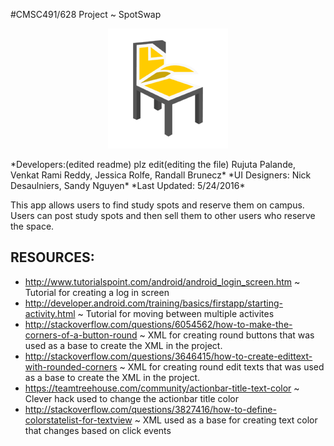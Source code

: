 #CMSC491/628 Project ~ SpotSwap     
<p align="center">
  <img src="https://github.com/rkBrunecz/CMSC491-To_Be_Determined/blob/master/app/src/main/res/mipmap-xxxhdpi/spot_swap_launcher.png" alt="SpotSwap Logo" height=192 width=192/>
</p>                                                                                   
*Developers:(edited readme)  plz edit(editing the file) Rujuta Palande, Venkat Rami Reddy, Jessica Rolfe, Randall Brunecz*           
*UI Designers: Nick Desaulniers, Sandy Nguyen*             
*Last Updated: 5/24/2016*
 
This app allows users to find study spots  and reserve them on campus. Users can post study spots and then sell them to other users who reserve the space. 
                           
RESOURCES:
--------------
- http://www.tutorialspoint.com/android/android_login_screen.htm ~ Tutorial for creating a log in screen
- http://developer.android.com/training/basics/firstapp/starting-activity.html ~ Tutorial for moving between multiple activites
- http://stackoverflow.com/questions/6054562/how-to-make-the-corners-of-a-button-round ~ XML for creating round buttons that was used as a base to create the XML in the project.
- http://stackoverflow.com/questions/3646415/how-to-create-edittext-with-rounded-corners ~ XML for creating round edit texts that was used as a base to create the XML in the project.
- https://teamtreehouse.com/community/actionbar-title-text-color ~ Clever hack used to change the actionbar title color
- http://stackoverflow.com/questions/3827416/how-to-define-colorstatelist-for-textview ~ XML used as a base for creating text color that changes based on click events
